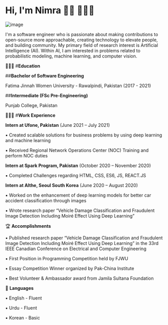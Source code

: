 # Hi, I'm Nimra 👋🏾 👩🏾‍💻

![image](https://user-images.githubusercontent.com/66442603/136705673-150482f3-910e-442e-80b3-7206a61b908d.png)

I'm a software engineer who is passionate about making contributions to open-source more approachable, creating technology to elevate people, and building community. My primary field of research interest is Artificial Intelligence (AI). Within AI, I am interested in problems related to probabilistic modeling, machine learning, and computer vision. 

👩🏼‍🎓 #**Education**

##**Bachelor of Software Engineering**

Fatima Jinnah Women University - Rawalpindi, Pakistan (2017 - 2021)

##**Intermediate (FSc Pre-Engineering)**

Punjab College, Pakistan

👩🏼‍💻 #**Work Experience**

**Intern at Ufone, Pakistan** (June 2021 – July 2021)

▪	Created scalable solutions for business problems by using deep learning and machine learning 

▪	Received Regional Network Operations Center (NOC) Training and perform NOC duties

**Intern at Spark Program, Pakistan** (October 2020 – November 2020)

▪	Completed Challenges regarding HTML, CSS, ES6, JS, REACT.JS

**Intern at AIthe, Seoul South Korea** (June 2020 – August 2020)	

▪	Worked on the enhancement of deep learning models for better car accident classification through images

▪	Wrote research paper “Vehicle Damage Classification and Fraudulent Image Detection Including Moiré Effect Using Deep Learning”

🏆 **Accomplishments**

▪	Published research paper “Vehicle Damage Classification and Fraudulent Image Detection Including Moiré Effect Using Deep Learning” in the 33rd IEEE Canadian Conference on Electrical and Computer Engineering

▪	First Position in Programming Competition held by FJWU

▪	Essay Competition Winner organized by Pak-China Institute

▪	Best Volunteer & Ambassador award from Jamila Sultana Foundation

💬 **Languages**

▪	English - Fluent

▪	Urdu - Fluent

▪	Korean - Basic










